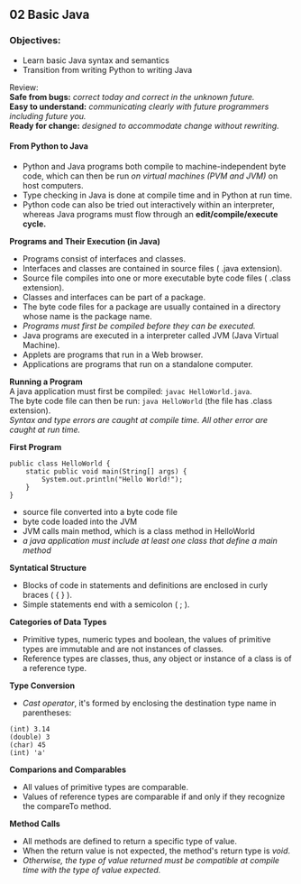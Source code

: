 ## 02 Basic Java 
### Objectives:
- Learn basic Java syntax and semantics 
- Transition from writing Python to writing Java 

Review: 
<br>**Safe from bugs:** *correct today and correct in the unknown future.*
<br>**Easy to understand:** *communicating clearly with future programmers including future you.*
<br>**Ready for change:** *designed to accommodate change without rewriting.*

#### **From Python to Java**

- Python and Java programs both compile to machine-independent byte code, which can then be run *on virtual machines (PVM and JVM)* on host computers. 
- Type checking in Java is done at compile time and in Python at run time. 
- Python code can also be tried out interactively within an interpreter, whereas Java programs must flow through an **edit/compile/execute cycle.**

**Programs and Their Execution (in Java)**
- Programs consist of interfaces and classes. 
- Interfaces and classes are contained in source files ( .java extension).
- Source file compiles into one or more executable byte code files ( .class extension).
- Classes and interfaces can be part of a package. 
- The byte code files for a package are usually contained in a directory whose name is the package name. 
- *Programs must first be compiled before they can be executed.*
- Java programs are executed in a interpreter called JVM (Java Virtual Machine).
- Applets are programs that run in a Web browser. 
- Applications are programs that run on a standalone computer.
  
**Running a Program**
<br>A java application must first be compiled: `javac HelloWorld.java`.
<br>The byte code file can then be run: `java HelloWorld` (the file has .class extension).
*<br>Syntax and type errors are caught at compile time. All other error are caught at run time.*

**First Program**
```
public class HelloWorld {
    static public void main(String[] args) {
        System.out.println("Hello World!");
    }
}
```
- source file converted into a byte code file
- byte code loaded into the JVM
- JVM calls main method, which is a class method in HelloWorld
- *a java application must include at least one class that define a main method*

**Syntatical Structure**
- Blocks of code in statements and definitions are enclosed in curly braces ( {  } ).
- Simple statements end with a semicolon ( ; ).

**Categories of Data Types**
- Primitive types, numeric types and boolean, the values of primitive types are immutable and are not instances of classes. 
- Reference types are classes, thus, any object or instance of a class is of a reference type.

**Type Conversion**
- *Cast operator*, it's formed by enclosing the destination type name in parentheses: 
```
(int) 3.14
(double) 3
(char) 45
(int) 'a'
```

**Comparions and Comparables**
- All values of primitive types are comparable.
- Values of reference types are comparable if and only if they recognize the compareTo method.

**Method Calls**
- All methods are defined to return a specific type of value. 
- When the return value is not expected, the method's return type is *void*.
- *Otherwise, the type of value returned must be compatible at compile time with the type of value expected.*

